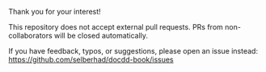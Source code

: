 Thank you for your interest!

This repository does not accept external pull requests. PRs from non-collaborators will be closed automatically.

If you have feedback, typos, or suggestions, please open an issue instead:
https://github.com/selberhad/docdd-book/issues

